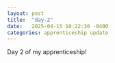```yaml
---
layout: post
title:  "day-2"
date:   2025-04-15 10:22:30 -0400
categories: apprenticeship update
---
```

Day 2 of my apprenticeship!
